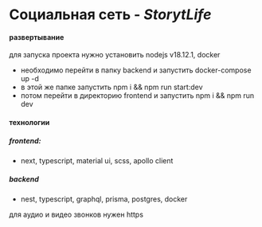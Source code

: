 # Социальная сеть - *StorytLife*
#### развертывание
для запуска проекта нужно установить nodejs v18.12.1, docker
- необходимо перейти в папку backend и запустить docker-compose up -d
- в этой же папке запустить npm i && npm run start:dev
- потом перейти в директорию frontend и запустить npm i && npm run dev
#### технологии
##### frontend:
- next, typescript, material ui, scss, apollo client

##### backend
- nest, typescript, graphql, prisma, postgres, docker

для аудио и видео звонков нужен https

